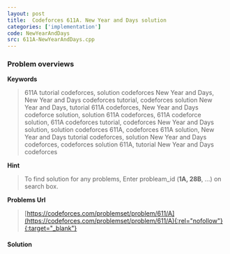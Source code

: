 ```yaml
---
layout: post
title:  Codeforces 611A. New Year and Days solution
categories: ['implementation']
code: NewYearAndDays
src: 611A-NewYearAndDays.cpp
---
```

### **Problem overviews**

**Keywords**
> 611A tutorial codeforces, solution codeforces New Year and Days, New Year and Days codeforces tutorial, codeforces solution New Year and Days, tutorial 611A codeforces, New Year and Days codeforce solution, solution 611A codeforces, 611A codeforce solution, 611A codeforces tutorial, codeforces New Year and Days solution, solution codeforces 611A, codeforces 611A solution, New Year and Days tutorial codeforces, solution New Year and Days codeforces, codeforces solution 611A, tutorial New Year and Days codeforces

**Hint**
> To find solution for any problems, Enter probleam_id (**1A, 28B**, ...) on search box. 

**Problems Url**
> [https://codeforces.com/problemset/problem/611/A](https://codeforces.com/problemset/problem/611/A){:rel="nofollow"}{:target="_blank"}

#### **Solution**



